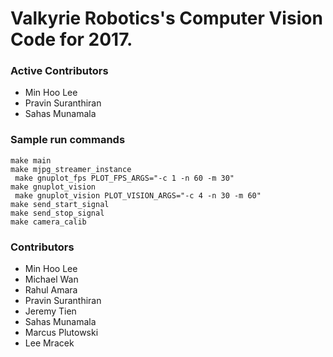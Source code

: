 # Valkyrie Robotics's Computer Vision Code for 2017.

### Active Contributors
- Min Hoo Lee
- Pravin Suranthiran
- Sahas Munamala

### Sample run commands
` make main `  
` make mjpg_streamer_instance `  
` make gnuplot_fps PLOT_FPS_ARGS="-c 1 -n 60 -m 30"`  
` make gnuplot_vision `  
` make gnuplot_vision PLOT_VISION_ARGS="-c 4 -n 30 -m 60"`  
` make send_start_signal `  
` make send_stop_signal `  
` make camera_calib `  

### Contributors
- Min Hoo Lee
- Michael Wan
- Rahul Amara
- Pravin Suranthiran
- Jeremy Tien
- Sahas Munamala
- Marcus Plutowski
- Lee Mracek
